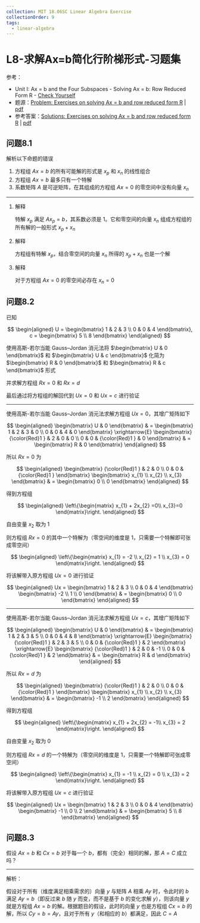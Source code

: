 ```yaml
---
collection: MIT 18.06SC Linear Algebra Exercise
collectionOrder: 9
tags:
  - linear-algebra
---
```


# L8-求解Ax=b简化行阶梯形式-习题集
参考：

* Unit I: Ax = b and the Four Subspaces - Solving Ax = b: Row Reduced Form R - [Check Yourself](https://ocw.mit.edu/courses/mathematics/18-06sc-linear-algebra-fall-2011/ax-b-and-the-four-subspaces/solving-ax-b-row-reduced-form-r/)
* 题源：[Problem: Exercises on solving Ax = b and row reduced form R](https://ocw.mit.edu/courses/mathematics/18-06sc-linear-algebra-fall-2011/ax-b-and-the-four-subspaces/solving-ax-b-row-reduced-form-r/MIT18_06SCF11_Ses1.8prob.pdf) | [pdf](./attachments/MIT18_06SCF11_Ses1.8prob.pdf)
* 参考答案：[Solutions: Exercises on solving Ax = b and row reduced form R](https://ocw.mit.edu/courses/mathematics/18-06sc-linear-algebra-fall-2011/ax-b-and-the-four-subspaces/solving-ax-b-row-reduced-form-r/MIT18_06SCF11_Ses1.8sol.pdf) | [pdf](./attachments/MIT18_06SCF11_Ses1.8sol.pdf)

## 问题8.1

解析以下命题的错误

1. 方程组 $Ax=b$ 的所有可能解的形式是 $x_{p}$ 和 $x_{n}$ 的线性组合
2. 方程组 $Ax=b$ 最多只有一个特解
3. 系数矩阵 $A$ 是可逆矩阵，在其组成的方程组 $Ax=0$ 的零空间中没有向量 $x_{n}$

---

1. 解释

   特解 $x_{p}$ 满足 $Ax_{p}=b$，其系数必须是 $1$。它和零空间的向量 $x_{n}$ 组成方程组的所有解的一般形式 $x_{p}+x_{n}$

2. 解释

   方程组有特解 $x_{p}$，结合零空间的向量 $x_{n}$ 所得的 $x_{p}+x_{n}$ 也是一个解

3. 解释

   对于方程组 $Ax=0$ 的零空间必存在 $x_{n}=0$



## 问题8.2

已知

<!-- #region-->
$$
\begin{aligned}
U =
\begin{bmatrix}
  1 & 2 & 3 \\
  0 & 0 & 4
\end{bmatrix},
c =
\begin{bmatrix}
  5 \\
  8
\end{bmatrix}
\end{aligned}
$$
<!-- #endregion -->

使用高斯-若尔当能 Gauss–Jordan 消元法将 $\begin{bmatrix} U & 0 \end{bmatrix}$  和 $\begin{bmatrix} U & c \end{bmatrix}$ 化简为 $\begin{bmatrix} R & 0 \end{bmatrix}$ 和 $\begin{bmatrix} R & c \end{bmatrix}$ 形式

并求解方程组 $Rx=0$ 和 $Rx=d$

最后通过将方程组的解回代到 $Ux=0$ 和 $Ux=c$ 进行验证

---
使用高斯-若尔当能 Gauss–Jordan 消元法求解方程组 $Ux=0$，其增广矩阵如下
<!-- #region-->
$$
\begin{aligned}
\begin{bmatrix}
  U & 0
\end{bmatrix}
& =
\begin{bmatrix}
  1 & 2 & 3 & 0 \\
  0 & 0 & 4 & 0
\end{bmatrix}
\xrightarrow{E}
\begin{bmatrix}
  {\color{Red}1 } & 2 & 0 & 0 \\
  0 & 0 & {\color{Red}1 } & 0
\end{bmatrix}
& =
\begin{bmatrix}
  R & 0
\end{bmatrix}
\end{aligned}
$$
<!-- #endregion -->

所以 $Rx=0$ 为

<!-- #region-->
$$
\begin{aligned}
\begin{bmatrix}
  {\color{Red}1 } & 2 & 0 \\
  0 & 0 & {\color{Red}1 }
\end{bmatrix}
\begin{bmatrix}
  x_{1} \\
  x_{2} \\
  x_{3}
\end{bmatrix}
& =
\begin{bmatrix}
  0 \\
  0
\end{bmatrix}
\end{aligned}
$$
<!-- #endregion -->

得到方程组

<!-- #region-->
$$
\begin{aligned}
\left\{\begin{matrix}
  x_{1} + 2x_{2} =0\\
  x_{3}=0
\end{matrix}\right.
\end{aligned}
$$
<!-- #endregion -->

自由变量 $x_{2}$ 取为 $1$

则方程组 $Rx=0$ 的其中一个特解为（零空间的维度是 1，只需要一个特解即可张成零空间）

<!-- #region-->
$$
\begin{aligned}
\left\{\begin{matrix}
  x_{1} = -2 \\
  x_{2} = 1 \\
  x_{3} = 0
\end{matrix}\right.
\end{aligned}
$$
<!-- #endregion -->

将该解带入原方程组 $Ux=0$ 进行验证

<!-- #region-->
$$
\begin{aligned}
Ux =
\begin{bmatrix}
  1 & 2 & 3 \\
  0 & 0 & 4
\end{bmatrix}
\begin{bmatrix}
  -2 \\
  1 \\
  0
\end{bmatrix}
& =
\begin{bmatrix}
  0 \\
  0
\end{bmatrix}
\end{aligned}
$$
<!-- #endregion -->

---

使用高斯-若尔当能 Gauss–Jordan 消元法求解方程组 $Ux=c$，其增广矩阵如下
<!-- #region-->
$$
\begin{aligned}
\begin{bmatrix}
  U & 0
\end{bmatrix}
& =
\begin{bmatrix}
  1 & 2 & 3 & 5 \\
  0 & 0 & 4 & 8
\end{bmatrix}
\xrightarrow{E}
\begin{bmatrix}
  {\color{Red}1 } & 2 & 3 & 5 \\
  0 & 0 & {\color{Red}1 } & 2
\end{bmatrix}
\xrightarrow{E}
\begin{bmatrix}
  {\color{Red}1 } & 2 & 0 & -1 \\
  0 & 0 & {\color{Red}1 } & 2
\end{bmatrix}
& =
\begin{bmatrix}
  R & d
\end{bmatrix}
\end{aligned}
$$
<!-- #endregion -->

所以 $Rx=d$ 为

<!-- #region-->
$$
\begin{aligned}
\begin{bmatrix}
  {\color{Red}1 } & 2 & 0 \\
  0 & 0 & {\color{Red}1 }
\end{bmatrix}
\begin{bmatrix}
  x_{1} \\
  x_{2} \\
  x_{3}
\end{bmatrix}
& =
\begin{bmatrix}
  -1 \\
  2
\end{bmatrix}
\end{aligned}
$$
<!-- #endregion -->

得到方程组

<!-- #region-->
$$
\begin{aligned}
\left\{\begin{matrix}
  x_{1} + 2x_{2} = -1\\
  x_{3} = 2
\end{matrix}\right.
\end{aligned}
$$
<!-- #endregion -->

自由变量 $x_{2}$ 取为 $0$

则方程组 $Rx=d$ 的一个特解为（零空间的维度是 1，只需要一个特解即可张成零空间）

<!-- #region-->
$$
\begin{aligned}
\left\{\begin{matrix}
  x_{1} = -1 \\
  x_{2} = 0 \\
  x_{3} = 2
\end{matrix}\right.
\end{aligned}
$$
<!-- #endregion -->

将该解带入原方程组 $Ux=c$ 进行验证

<!-- #region-->
$$
\begin{aligned}
Ux =
\begin{bmatrix}
  1 & 2 & 3 \\
  0 & 0 & 4
\end{bmatrix}
\begin{bmatrix}
  -1 \\
  0 \\
  2
\end{bmatrix}
& =
\begin{bmatrix}
  5 \\
  8
\end{bmatrix}
\end{aligned}
$$
<!-- #endregion -->



## 问题8.3

假设 $Ax=b$ 和 $Cx=b$ 对于每一个 $b$，都有（完全）相同的解，那 $A=C$ 成立吗？

---

解析：

假设对于所有（维度满足相乘需求的）向量 $y$ 与矩阵 $A$ 相乘 $Ay$ 时，令此时的 $b$ 满足 $Ay=b$（即反过来 $b$ 随 $y$ 而变，而不是基于 $b$ 的变化求解 $y$），则该向量 $y$ 就是方程组 $Ax=b$ 的解。根据题目的假设，此时的向量 $y$ 也是方程组 $Cx=b$ 的解，所以 $Cy=b=Ay$，且对于所有 $y$（和相应的 $b$）都满足，因此 $C=A$
